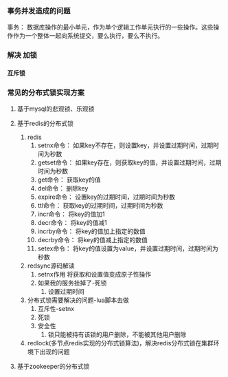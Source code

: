 ### 事务并发造成的问题
事务： 数据库操作的最小单元，作为单个逻辑工作单元执行的一些操作。这些操作作为一个整体一起向系统提交，要么执行，要么不执行。

### 解决 加锁
#### 互斥锁

### 常见的分布式锁实现方案
1. 基于mysql的悲观锁、乐观锁
2. 基于redis的分布式锁
    1. redis
       1. setnx命令： 如果key不存在，则设置key，并设置过期时间，过期时间为秒数
       2. getset命令： 如果key存在，则获取key的值，并设置过期时间，过期时间为秒数
       3. get命令： 获取key的值
       4. del命令： 删除key
       5. expire命令： 设置key的过期时间，过期时间为秒数
       6. ttl命令： 获取key的过期时间，过期时间为秒数
       7. incr命令： 将key的值加1
       8. decr命令： 将key的值减1
       9. incrby命令： 将key的值加上指定的数值
       10. decrby命令： 将key的值减上指定的数值
       11. setex命令： 将key的值设置为value，并设置过期时间，过期时间为秒数
    2. redsync源码解读
       1. setnx作用
          将获取和设置值变成原子性操作
       2. 如果我的服务挂掉了-死锁
          1. 设置过期时间
    3. 分布式锁需要解决的问题-lua脚本去做
       1. 互斥性-setnx
       2. 死锁
       3. 安全性
          1. 锁只能被持有该锁的用户删除，不能被其他用户删除
    4. redlock(多节点redis实现的分布式锁算法)，解决redis分布式锁在集群环境下出现的问题
       
3. 基于zookeeper的分布式锁